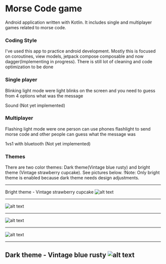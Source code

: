 # Morse Code game
Android application written with Kotlin. It includes single and multiplayer games related to morse code.

### Coding Style
I've used this app to practice android development. Mostly this is focused on coroutines, view models, jetpack compose composable and now dagger(Implementing in progress). There is still lot of cleaning and code optimization to be done

### Single player 
Blinking light mode were light blinks on the screen and you need to guess from 4 options what was the message

Sound (Not yet implemented)

### Multiplayer
Flashing light mode were one person can use phones flashlight to send morse code and other people can guess what the message was

1vs1 with bluetooth (Not yet implemented)

### Themes
There are two color themes:
    Dark theme(Vintage blue rusty) and bright theme (Vintage strawberry cupcake). See pictures below. !Note: Only bright theme is enabled because dark theme needs design adjustments.

___
Bright theme - Vintage strawberry cupcake
![alt text](https://github.com/Risto12/MorseCodeGame/blob/main/menu.png "Picture of main menu")
___
![alt text](https://github.com/Risto12/MorseCodeGame/blob/main/singleplayer.png "Picture of singleplayer screen")
___
![alt text](https://github.com/Risto12/MorseCodeGame/blob/main/dialog.png "Picture of dialog")
___
![alt text](https://github.com/Risto12/MorseCodeGame/blob/main/flashlight.png "Picture of multiplayer")
___
Dark theme - Vintage blue rusty
![alt text](https://github.com/Risto12/MorseCodeGame/blob/main/darktheme.png "Dark theme")
---
